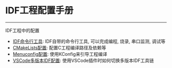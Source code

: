 # IDF工程配置手册
---

IDF工程中的配置

- [IDF命令行工具](./cmd-tool/Readme.md): IDF自带的命令行工具, 可以完成编程, 烧录, 串口监测, 调试等
- [CMakeLists配置](./CMakeLists.md): 配置C工程编译路径及依赖等
- [Menuconfig配置](./KConfig.md): 使用KConfig来引导工程编译
- [VSCode多版本IDF配置](./VSCode-Plugin/MultiVersion-IDF.md): 使用VSCode插件时如何切换多版本IDF工具链